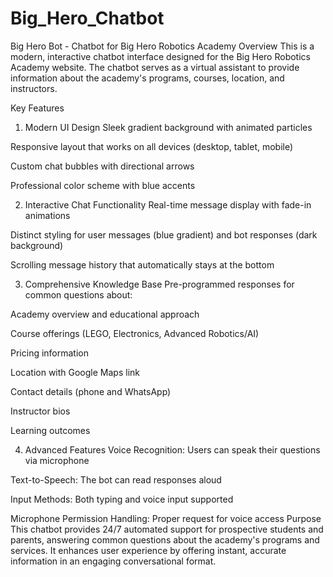 # Big_Hero_Chatbot
Big Hero Bot - Chatbot for Big Hero Robotics Academy
Overview
This is a modern, interactive chatbot interface designed for the Big Hero Robotics Academy website. The chatbot serves as a virtual assistant to provide information about the academy's programs, courses, location, and instructors.

Key Features
1. Modern UI Design
Sleek gradient background with animated particles

Responsive layout that works on all devices (desktop, tablet, mobile)

Custom chat bubbles with directional arrows

Professional color scheme with blue accents

2. Interactive Chat Functionality
Real-time message display with fade-in animations

Distinct styling for user messages (blue gradient) and bot responses (dark background)

Scrolling message history that automatically stays at the bottom

3. Comprehensive Knowledge Base
Pre-programmed responses for common questions about:

Academy overview and educational approach

Course offerings (LEGO, Electronics, Advanced Robotics/AI)

Pricing information

Location with Google Maps link

Contact details (phone and WhatsApp)

Instructor bios

Learning outcomes

4. Advanced Features
Voice Recognition: Users can speak their questions via microphone

Text-to-Speech: The bot can read responses aloud

Input Methods: Both typing and voice input supported

Microphone Permission Handling: Proper request for voice access
Purpose
This chatbot provides 24/7 automated support for prospective students and parents, answering common questions about the academy's programs and services. It enhances user experience by offering instant, accurate information in an engaging conversational format.
